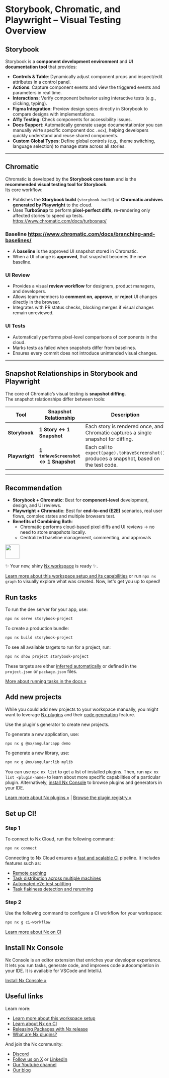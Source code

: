 # Storybook, Chromatic, and Playwright – Visual Testing Overview

## Storybook
Storybook is a **component development environment** and **UI documentation tool** that provides:

- **Controls & Table**: Dynamically adjust component props and inspect/edit attributes in a control panel.
- **Actions**: Capture component events and view the triggered events and parameters in real time.
- **Interactions**: Verify component behavior using interactive tests (e.g., clicking, typing).
- **Figma Integration**: Preview design specs directly in Storybook to compare designs with implementations.
- **A11y Testing**: Check components for accessibility issues.
- **Docs Support**: Automatically generate usage documentation(or you can manually wirte specific component doc `.mdx`), helping developers quickly understand and reuse shared components.
- **Custom Global Types**: Define global controls (e.g., theme switching, language selection) to manage state across all stories.

---

## Chromatic 
Chromatic is developed by the **Storybook core team** and is the **recommended visual testing tool for Storybook**.  
Its core workflow:

- Publishes the **Storybook build** (`storybook-build`) or **Chromatic archives generated by Playwright** to the cloud.
- Uses **TurboSnap** to perform **pixel-perfect diffs**, re-rendering only affected stories to speed up tests. https://www.chromatic.com/docs/turbosnap/

### Baseline https://www.chromatic.com/docs/branching-and-baselines/
- A **baseline** is the approved UI snapshot stored in Chromatic.  
- When a UI change is **approved**, that snapshot becomes the new baseline.


### UI Review
- Provides a visual **review workflow** for designers, product managers, and developers.  
- Allows team members to **comment on**, **approve**, or **reject** UI changes directly in the browser.  
- Integrates with PR status checks, blocking merges if visual changes remain unreviewed.

### UI Tests
- Automatically performs pixel-level comparisons of components in the cloud.
- Marks tests as failed when snapshots differ from baselines.
- Ensures every commit does not introduce unintended visual changes.



---

## Snapshot Relationships in Storybook and Playwright
The core of Chromatic’s visual testing is **snapshot diffing**.  
The snapshot relationships differ between tools:

| Tool            | Snapshot Relationship             | Description                                                                 |
|-----------------|----------------------------------|-----------------------------------------------------------------------------|
| **Storybook**   | **1 Story ↔ 1 Snapshot**         | Each story is rendered once, and Chromatic captures a single snapshot for diffing. |
| **Playwright**  | **1 `toHaveScreenshot` ↔ 1 Snapshot** | Each call to `expect(page).toHaveScreenshot()` produces a snapshot, based on the test code. |

---

## Recommendation
- **Storybook + Chromatic**: Best for **component-level** development, design, and UI reviews.
- **Playwright + Chromatic**: Best for **end-to-end (E2E)** scenarios, real user flows, complex states and multiple browsers test.
- **Benefits of Combining Both**:
  - Chromatic performs cloud-based pixel diffs and UI reviews → no need to store snapshots locally.  
  - Centralized baseline management, commenting, and approvals






<a alt="Nx logo" href="https://nx.dev" target="_blank" rel="noreferrer"><img src="https://raw.githubusercontent.com/nrwl/nx/master/images/nx-logo.png" width="45"></a>

✨ Your new, shiny [Nx workspace](https://nx.dev) is ready ✨.

[Learn more about this workspace setup and its capabilities](https://nx.dev/getting-started/tutorials/angular-standalone-tutorial?utm_source=nx_project&amp;utm_medium=readme&amp;utm_campaign=nx_projects) or run `npx nx graph` to visually explore what was created. Now, let's get you up to speed!

## Run tasks

To run the dev server for your app, use:

```sh
npx nx serve storybook-project
```

To create a production bundle:

```sh
npx nx build storybook-project
```

To see all available targets to run for a project, run:

```sh
npx nx show project storybook-project
```

These targets are either [inferred automatically](https://nx.dev/concepts/inferred-tasks?utm_source=nx_project&utm_medium=readme&utm_campaign=nx_projects) or defined in the `project.json` or `package.json` files.

[More about running tasks in the docs &raquo;](https://nx.dev/features/run-tasks?utm_source=nx_project&utm_medium=readme&utm_campaign=nx_projects)

## Add new projects

While you could add new projects to your workspace manually, you might want to leverage [Nx plugins](https://nx.dev/concepts/nx-plugins?utm_source=nx_project&utm_medium=readme&utm_campaign=nx_projects) and their [code generation](https://nx.dev/features/generate-code?utm_source=nx_project&utm_medium=readme&utm_campaign=nx_projects) feature.

Use the plugin's generator to create new projects.

To generate a new application, use:

```sh
npx nx g @nx/angular:app demo
```

To generate a new library, use:

```sh
npx nx g @nx/angular:lib mylib
```

You can use `npx nx list` to get a list of installed plugins. Then, run `npx nx list <plugin-name>` to learn about more specific capabilities of a particular plugin. Alternatively, [install Nx Console](https://nx.dev/getting-started/editor-setup?utm_source=nx_project&utm_medium=readme&utm_campaign=nx_projects) to browse plugins and generators in your IDE.

[Learn more about Nx plugins &raquo;](https://nx.dev/concepts/nx-plugins?utm_source=nx_project&utm_medium=readme&utm_campaign=nx_projects) | [Browse the plugin registry &raquo;](https://nx.dev/plugin-registry?utm_source=nx_project&utm_medium=readme&utm_campaign=nx_projects)

## Set up CI!

### Step 1

To connect to Nx Cloud, run the following command:

```sh
npx nx connect
```

Connecting to Nx Cloud ensures a [fast and scalable CI](https://nx.dev/ci/intro/why-nx-cloud?utm_source=nx_project&utm_medium=readme&utm_campaign=nx_projects) pipeline. It includes features such as:

- [Remote caching](https://nx.dev/ci/features/remote-cache?utm_source=nx_project&utm_medium=readme&utm_campaign=nx_projects)
- [Task distribution across multiple machines](https://nx.dev/ci/features/distribute-task-execution?utm_source=nx_project&utm_medium=readme&utm_campaign=nx_projects)
- [Automated e2e test splitting](https://nx.dev/ci/features/split-e2e-tasks?utm_source=nx_project&utm_medium=readme&utm_campaign=nx_projects)
- [Task flakiness detection and rerunning](https://nx.dev/ci/features/flaky-tasks?utm_source=nx_project&utm_medium=readme&utm_campaign=nx_projects)

### Step 2

Use the following command to configure a CI workflow for your workspace:

```sh
npx nx g ci-workflow
```

[Learn more about Nx on CI](https://nx.dev/ci/intro/ci-with-nx#ready-get-started-with-your-provider?utm_source=nx_project&utm_medium=readme&utm_campaign=nx_projects)

## Install Nx Console

Nx Console is an editor extension that enriches your developer experience. It lets you run tasks, generate code, and improves code autocompletion in your IDE. It is available for VSCode and IntelliJ.

[Install Nx Console &raquo;](https://nx.dev/getting-started/editor-setup?utm_source=nx_project&utm_medium=readme&utm_campaign=nx_projects)

## Useful links

Learn more:

- [Learn more about this workspace setup](https://nx.dev/getting-started/tutorials/angular-standalone-tutorial?utm_source=nx_project&amp;utm_medium=readme&amp;utm_campaign=nx_projects)
- [Learn about Nx on CI](https://nx.dev/ci/intro/ci-with-nx?utm_source=nx_project&utm_medium=readme&utm_campaign=nx_projects)
- [Releasing Packages with Nx release](https://nx.dev/features/manage-releases?utm_source=nx_project&utm_medium=readme&utm_campaign=nx_projects)
- [What are Nx plugins?](https://nx.dev/concepts/nx-plugins?utm_source=nx_project&utm_medium=readme&utm_campaign=nx_projects)

And join the Nx community:
- [Discord](https://go.nx.dev/community)
- [Follow us on X](https://twitter.com/nxdevtools) or [LinkedIn](https://www.linkedin.com/company/nrwl)
- [Our Youtube channel](https://www.youtube.com/@nxdevtools)
- [Our blog](https://nx.dev/blog?utm_source=nx_project&utm_medium=readme&utm_campaign=nx_projects)
